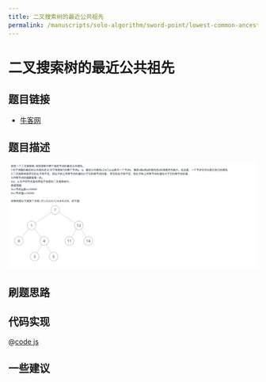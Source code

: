 ```yaml
---
title: 二叉搜索树的最近公共祖先
permalink: /manuscripts/solo-algorithm/sword-point/lowest-common-ancestor-tree.html
---
```


# 二叉搜索树的最近公共祖先

## 题目链接

- [牛客网](https://www.nowcoder.com/share/jump/8484115461699858890043)

## 题目描述

![](../images/lowestCommonAncestor.png)

## 刷题思路

## 代码实现

@[code js](@algorithm/sword-point/树/lowestCommonAncestor.js)

## 一些建议
